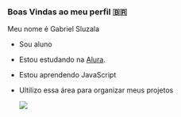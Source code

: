 ### Boas Vindas ao meu perfil 🇧🇷

Meu nome é Gabriel Sluzala

- Sou aluno
- Estou estudando na [Alura](https://www.alura.com.br/).
- Estou aprendendo JavaScript
- Ultilizo essa área para organizar meus projetos
  

  ![](https://media.tenor.com/LfPT2V9HIFgAAAA1/oppenheimer-oppenheimer-movie.webp)
